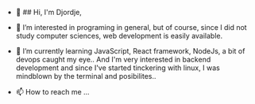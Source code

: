 - 👋 ## Hi, I'm Djordje, 
- 👀 I’m interested in programing in general, but of course, 
    since I did not study computer sciences, web development is easily available.  

- 🌱 I’m currently learning JavaScript, React framework, NodeJs, a bit of devops caught my eye.. 
  And I'm very interested in backend development and since I've started tinckering with linux, 
  I was mindblown by the terminal and posibilites..

- 📫 How to reach me ...

<!---
Uranium993/Uranium993 is a ✨ special ✨ repository because its `README.md` (this file) appears on your GitHub profile.
You can click the Preview link to take a look at your changes.
--->
